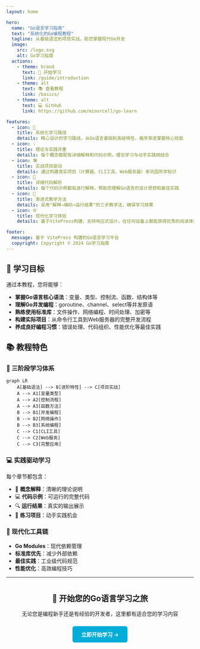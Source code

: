 ```yaml
---
layout: home

hero:
  name: "Go语言学习指南"
  text: "系统化的Go编程教程"
  tagline: 从基础语法到项目实战，助您掌握现代Go开发
  image:
    src: /logo.svg
    alt: Go学习指南
  actions:
    - theme: brand
      text: 🚀 开始学习
      link: /guide/introduction
    - theme: alt
      text: 📚 查看教程
      link: /basics/
    - theme: alt
      text: 💻 GitHub
      link: https://github.com/minorcell/go-learn

features:
  - icon: 📖
    title: 系统化学习路径
    details: 精心设计的学习路线，从Go语言基础到高级特性，循序渐进掌握核心技能
  - icon: 💡
    title: 理论与实践并重
    details: 每个概念都配有详细解释和代码示例，理论学习与动手实践相结合
  - icon: 🛠️
    title: 实战项目驱动
    details: 通过构建真实项目（计算器、CLI工具、Web服务器）来巩固所学知识
  - icon: 📝
    title: 详细代码解析
    details: 每个代码示例都有逐行解释，帮助您理解Go语言的设计思想和最佳实践
  - icon: 🎯
    title: 渐进式教学方法
    details: 采用"解释→编码→运行结果"的三步教学法，确保学习效果
  - icon: 🌐
    title: 现代化学习体验
    details: 基于VitePress构建，支持响应式设计，在任何设备上都能获得优秀的阅读体验

footer:
  message: 基于 VitePress 构建的Go语言学习平台
  copyright: Copyright © 2024 Go学习指南
---
```


## 🎯 学习目标

通过本教程，您将能够：

- **掌握Go语言核心语法**：变量、类型、控制流、函数、结构体等
- **理解Go并发编程**：goroutine、channel、select等并发原语
- **熟练使用标准库**：文件操作、网络编程、时间处理、加密等
- **构建实际项目**：从命令行工具到Web服务器的完整开发流程
- **养成良好编程习惯**：错误处理、代码组织、性能优化等最佳实践

## 📚 教程特色

### 🔄 三阶段学习体系

```mermaid
graph LR
    A[基础语法] --> B[进阶特性] --> C[项目实战]
    A --> A1[变量类型]
    A --> A2[控制流程]
    A --> A3[函数方法]
    B --> B1[并发编程]
    B --> B2[网络操作]
    B --> B3[系统编程]
    C --> C1[CLI工具]
    C --> C2[Web服务]
    C --> C3[完整应用]
```

### 💻 实践驱动学习

每个章节都包含：
- 📖 **概念解释**：清晰的理论说明
- 💻 **代码示例**：可运行的完整代码
- 🔍 **运行结果**：真实的输出展示
- 🎯 **练习项目**：动手实践机会

### 🚀 现代化工具链

- **Go Modules**：现代依赖管理
- **标准库优先**：减少外部依赖
- **最佳实践**：工业级代码规范
- **性能优化**：高效编程技巧

---

<div style="text-align: center; margin-top: 40px;">
  <h2>🎉 开始您的Go语言学习之旅</h2>
  <p>无论您是编程新手还是有经验的开发者，这里都有适合您的学习内容</p>
  <a href="/guide/introduction" style="display: inline-block; padding: 12px 24px; background: #00ADD8; color: white; text-decoration: none; border-radius: 6px; font-weight: bold; margin: 10px;">立即开始学习 →</a>
</div> 